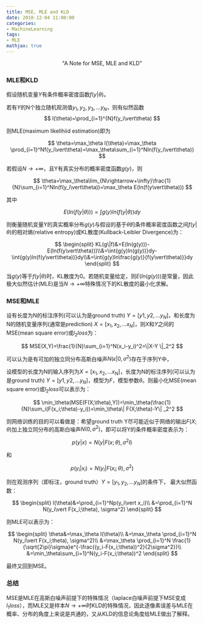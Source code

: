 ```yaml
---
title: MSE, MLE and KLD
date: 2018-12-04 11:00:00
categories:
- MachineLearning
tags:
- MLE
mathjax: true
---
```


<center>"A Note for MSE, MLE and KLD"</center>

<!-- more -->

### MLE和KLD

假设随机变量$Y$有条件概率密度函数$f(y\vert \theta)$。

若有$Y$的N个独立随机观测值$y_1,y_2,y_3,...y_N$，则有似然函数
$$
l(\theta)=\prod_{i=1}^{N}f(y_i\vert\theta)
$$

则MLE(maximum likelihiid estimation)即为

$$
\theta=\max_\theta l(\theta)=\max_\theta \prod_{i=1}^Nf(y_i\vert\theta)=\max_\theta\sum_{i=1}^Nln(f(y_i\vert\theta))
$$

若假设$N\rightarrow+\infty$，且Y有真实分布的概率密度函数$g(y)$，则

$$
\theta=\max_\theta\lim_{N\rightarrow+\infty}\frac{1}{N}\sum_{i=1}^Nln(f(y_i\vert\theta))=\max_\theta E(ln(f(y\vert\theta)))
$$

其中

$$
E(ln(f(y\vert\theta)))=\int g(y)ln(f(y\vert\theta))dy
$$

则衡量随机变量Y的真实概率分布$g(y)$与假设的基于$\theta$的条件概率密度函数之间$f(y\vert \theta)$的相对熵(relative entropy)或KL散度(Kullback-Leibler Divergence)为：

$$
\begin{split}
KL(g\|f)&=E(ln(g(y)))-E(ln(f(y\vert\theta)))\\&=\int{g(y)ln(g(y))}dy-\int{g(y)ln(f(y\vert\theta))}dy\\&=\int{g(y)ln\frac{g(y)}{f(y\vert\theta)}}dy
\end{split}
$$

当$g(y)$等于$f(y\vert \theta)$时，KL散度为0。若随机变量给定，则$E(ln(g(y)))$是常量，因此极大似然估计(MLE)是当$N\rightarrow+\infty$特殊情况下的KL散度的最小化求解。

### MSE和MLE

设有长度为N的标注序列(可以认为是ground truth) $Y=[y1,y2,...y_N]$，和长度为N的随机变量序列(通常是prediction) $X=[x_1,x_2,...x_N]$，则$X$和$Y$之间的MSE(mean square error)或$l_2 loss$为：

$$
MSE(X,Y)=\frac{1}{N}\sum_{i=1}^N(x_i-y_i)^2=\|X-Y
\|_2^2
$$

可以认为是有可加的独立同分布高斯白噪声$N(\epsilon\vert 0,\sigma^2)​$存在于序列Y中，



设模型的长度为N的输入序列为$X=[x_1,x_2,...x_N]$，长度为N的标注序列(可以认为是ground truth) $Y=[y1,y2,...y_N]$，模型为$F$，模型参数$\theta$。则最小化MSE(mean square error)或$l_2 loss$可以表示为：

$$
\min_\theta(MSE(F(X;\theta),Y))=\min_\theta(\frac{1}{N}\sum_i(F(x_i;\theta)-y_i))=\min_\theta\| F(X;\theta)-Y\| _2^2
$$

则网络训练的目的可以看做是：希望ground truth Y尽可能近似于网络的输出$F(X;\theta)$加上独立同分布的高斯白噪声$N(0,\sigma^2)$，即可以将Y的条件概率密度表示为：

$$
p(y\vert x)=N(y\vert F(x;\theta), \sigma^2I)
$$

和

$$
p(y_i\vert x_i)=N(y_i\vert F(x_i;\theta), \sigma^2)
$$

则在观测序列（即标注，ground truth）$Y=[y_1,y_2,...y_N]$的条件下， 最大似然函数：

$$
\begin{split}
l(\theta)&=\prod_{i=1}^Np(y_i\vert x_i)\\
&=\prod_{i=1}^N N(y_i\vert F(x_i;\theta), \sigma^2)
\end{split}
$$

则MLE可以表示为：

$$
\begin{split}
\theta&=\max_\theta l(\theta)\\
&=\max_\theta \prod_{i=1}^N N(y_i\vert F(x_i;theta), \sigma^2)\\
&=\max_\theta \prod_{i=1}^N \frac{1}{\sqrt{2\pi}\sigma}e^{-\frac{(y_i-F(x_i;\theta))^2}{2\sigma^2}}\\
&=\min_\theta\sum_{i=1}^N(y_i-F(x_i;\theta))^2
\end{split}
$$

最终又回到MSE。

### 总结

MSE是MLE在高斯白噪声前提下的特殊情况（laplace白噪声前提下MSE变成$l_1loss$），而MLE又是样本$N\rightarrow+\infty$时KLD的特殊情况，因此逐像素误差与MLE在概率、分布的角度上来说是共通的，又从KLD的信息论角度给MLE做出了解释。